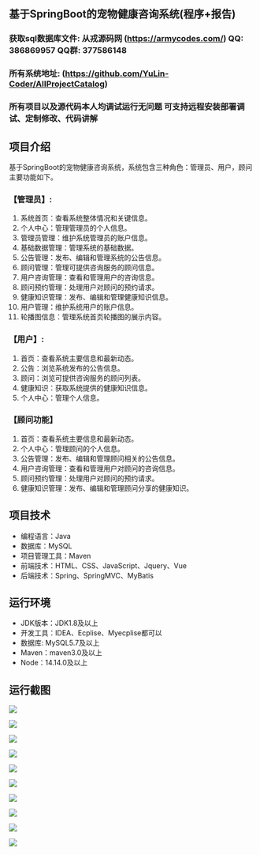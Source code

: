 ## 基于SpringBoot的宠物健康咨询系统(程序+报告)

###  获取sql数据库文件: 从戎源码网 (https://armycodes.com/) QQ: 386869957 QQ群: 377586148
###  所有系统地址: (https://github.com/YuLin-Coder/AllProjectCatalog) 
###  所有项目以及源代码本人均调试运行无问题 可支持远程安装部署调试、定制修改、代码讲解

## 项目介绍
基于SpringBoot的宠物健康咨询系统，系统包含三种角色：管理员、用户，顾问主要功能如下。

### 【管理员】:
1. 系统首页：查看系统整体情况和关键信息。
2. 个人中心：管理管理员的个人信息。
3. 管理员管理：维护系统管理员的账户信息。
4. 基础数据管理：管理系统的基础数据。
5. 公告管理：发布、编辑和管理系统的公告信息。
6. 顾问管理：管理可提供咨询服务的顾问信息。
7. 用户咨询管理：查看和管理用户的咨询信息。
8. 顾问预约管理：处理用户对顾问的预约请求。
9. 健康知识管理：发布、编辑和管理健康知识信息。
10. 用户管理：维护系统用户的账户信息。
11. 轮播图信息：管理系统首页轮播图的展示内容。

### 【用户】:
1. 首页：查看系统主要信息和最新动态。
2. 公告：浏览系统发布的公告信息。
3. 顾问：浏览可提供咨询服务的顾问列表。
4. 健康知识：获取系统提供的健康知识信息。
5. 个人中心：管理个人信息。

### 【顾问功能】
1. 首页：查看系统主要信息和最新动态。
2. 个人中心：管理顾问的个人信息。
3. 公告管理：发布、编辑和管理顾问相关的公告信息。
4. 用户咨询管理：查看和管理用户对顾问的咨询信息。
5. 顾问预约管理：处理用户对顾问的预约请求。
6. 健康知识管理：发布、编辑和管理顾问分享的健康知识。

## 项目技术
- 编程语言：Java
- 数据库：MySQL
- 项目管理工具：Maven
- 前端技术：HTML、CSS、JavaScript、Jquery、Vue
- 后端技术：Spring、SpringMVC、MyBatis

## 运行环境
- JDK版本：JDK1.8及以上
- 开发工具：IDEA、Ecplise、Myecplise都可以
- 数据库: MySQL5.7及以上
- Maven：maven3.0及以上
- Node：14.14.0及以上

## 运行截图
![](screenshot/1.png)

![](screenshot/2.png)

![](screenshot/3.png)

![](screenshot/4.png)

![](screenshot/5.png)

![](screenshot/6.png)

![](screenshot/7.png)

![](screenshot/8.png)

![](screenshot/9.png)

![](screenshot/10.png)